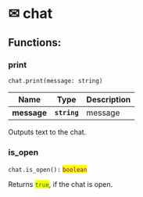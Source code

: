 # ✉ chat

## Functions:

### print

`chat.print(message: string)`

| Name        | Type         | Description |
| ----------- | ------------ | ----------- |
| **message** | **`string`** | message     |

Outputs text to the chat.

### is\_open

`chat.is_open():` <mark style="color:purple;">`boolean`</mark>

Returns <mark style="color:green;">`true`</mark>, if the chat is open.
